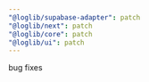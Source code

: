 ```yaml
---
"@loglib/supabase-adapter": patch
"@loglib/next": patch
"@loglib/core": patch
"@loglib/ui": patch
---
```


bug fixes
